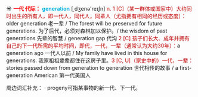 ☀ <font color="red">**一代 代际：**</font>
<font color="sky blue">**generation**</font> [͵dӡenə'reɪʃn] 
<font color="#c00000">n. 1 [C]（某一群体或国家中）大约同时出生的所有人，即一代人，同代人，同辈人（尤指拥有相同的经历或态度）：</font>older generation 老一辈 / The forest will be preserved for future generations. 为了后代，必须对森林加以保护。/ the wisdom of past generations 先辈的智慧 / generation gap 代沟 <font color="#c00000">2 [C] 孩子们长大、成年并拥有自己的下一代所需的平均时间，即代，一代，一辈（通常认为大约30年）：</font>a generation ago 一代人以前 / My family have lived in this house for generations. 我家祖祖辈辈都住在这房子里。<font color="#c00000">3 [C, U]（家史中的）一代，一辈：</font>stories passed down from generation to generation 世代相传的故事 / a first-generation American 第一代美国人

周边词汇补充：
· progeny可指某事物的新一代、下一代。